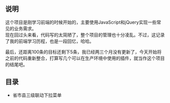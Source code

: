 ## 说明
这个项目是刚学习前端的时候开始的，主要使用JavaScript和jQuery实现一些常见的业务需求。  
现在回过头来看，代码写的太简陋了，整个项目的管理也十分凌乱。不过，这记录了我的前端学习历程，也是一段回忆，哈哈。

最后，还距离100条的目标还剩下5条，我已经两三个月没有更新了，今天开始将之前的代码重新整合，打算写几个可以在生产环境中使用的插件，就当作这个项目的结尾吧。

## 目录
* 省市县三级联动下拉菜单
